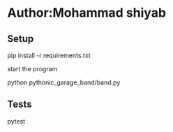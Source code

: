 # Author:Mohammad shiyab

## Setup

pip install -r requirements.txt

start the program

python pythonic_garage_band/band.py

## Tests

pytest